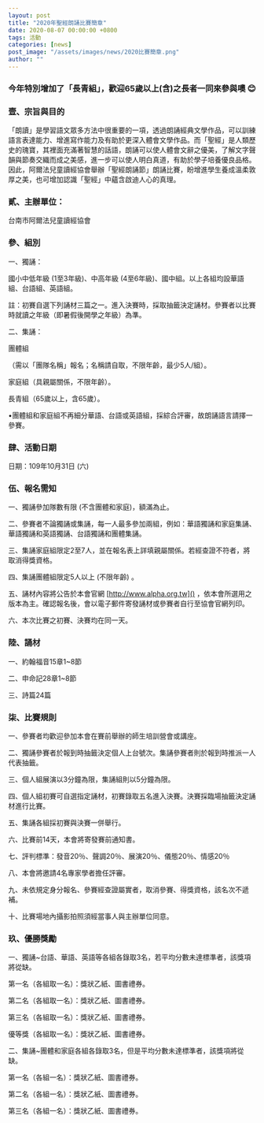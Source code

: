 ```yaml
---
layout: post
title: "2020年聖經朗誦比賽簡章"
date: 2020-08-07 00:00:00 +0800
tags: 活動
categories: [news]
post_image: "/assets/images/news/2020比賽簡章.png"
author: ""
---
```


### 今年特別增加了「長青組」，歡迎65歲以上(含)之長者一同來參與噢 😊


### 壹、宗旨與目的
「朗讀」是學習語文眾多方法中很重要的一項，透過朗誦經典文學作品，可以訓練語言表達能力、增進寫作能力及有助於更深入體會文學作品。而「聖經」是人類歷史的瑰寶，其裡面充滿著智慧的話語，朗誦可以使人體會文辭之優美，了解文字聲韻與節奏交織而成之美感，進一步可以使人明白真道，有助於學子培養優良品格。因此，阿爾法兒童讀經協會舉辦「聖經朗誦節」朗誦比賽，盼增進學生養成溫柔敦厚之美，也可增加認識「聖經」中蘊含啟迪人心的真理。

### 貳、主辦單位：
   台南市阿爾法兒童讀經協會

### 參、組別
一、獨誦：

國小中低年級 (1至3年級)、中高年級 (4至6年級)、國中組。以上各組均設華語組、台語組、英語組。
         
註：初賽自選下列誦材三篇之一。進入決賽時，採取抽籤決定誦材。參賽者以比賽時就讀之年級（即暑假後開學之年級）為準。

二、集誦：

 團體組

（需以「團隊名稱」報名；名稱請自取，不限年齡，最少5人/組）。
         
 家庭組（具親屬關係，不限年齡）。
         
 長青組（65歲以上，含65歲）。
         
 •團體組和家庭組不再細分華語、台語或英語組，採綜合評審，故朗誦語言請擇一參賽。

### 肆、活動日期

日期：109年10月31日 (六)

### 伍、報名需知
一、獨誦參加隊數有限 (不含團體和家庭)，額滿為止。

二、參賽者不論獨誦或集誦，每一人最多參加兩組，例如：華語獨誦和家庭集誦、華語獨誦和英語獨誦、台語獨誦和團體集誦。 

三、集誦家庭組限定2至7人，並在報名表上詳填親屬關係。若經查證不符者，將取消得獎資格。

四、集誦團體組限定5人以上 (不限年齡) 。

五、誦材內容將公告於本會官網 [http://www.alpha.org.tw]() ，依本會所選用之版本為主。確認報名後，會以電子郵件寄發誦材或參賽者自行至協會官網列印。

六、本次比賽之初賽、決賽均在同一天。

### 陸、誦材

一、約翰福音15章1~8節    

二、申命記28章1~8節     

三、詩篇24篇

### 柒、比賽規則
一、參賽者均歡迎參加本會在賽前舉辦的師生培訓營會或講座。

二、獨誦參賽者於報到時抽籤決定個人上台號次。集誦參賽者則於報到時推派一人代表抽籤。

三、個人組展演以3分鐘為限，集誦組則以5分鐘為限。

四、個人組初賽可自選指定誦材，初賽錄取五名進入決賽。決賽採臨場抽籤決定誦材進行比賽。

五、集誦各組採初賽與決賽一併舉行。

六、比賽前14天，本會將寄發賽前通知書。

七、評判標準：發音20％、聲調20％、展演20％、儀態20％、情感20％

八、本會將邀請4名專家學者擔任評審。

九、未依規定身分報名、參賽經查證屬實者，取消參賽、得獎資格，該名次不遞補。

十、比賽場地內攝影拍照須經當事人與主辦單位同意。

### 玖、優勝獎勵
一、獨誦~台語、華語、英語等各組各錄取3名，若平均分數未達標準者，該獎項將從缺。

第一名（各組取一名）：獎狀乙紙、圖書禮券。

第二名（各組取一名）：獎狀乙紙、圖書禮券。

第三名（各組取一名）：獎狀乙紙、圖書禮券。

優等獎（各組取一名）：獎狀乙紙、圖書禮券。


二、集誦~團體和家庭各組各錄取3名，但是平均分數未達標準者，該獎項將從缺。

第一名（各組一名）：獎狀乙紙、圖書禮券。

第二名（各組一名）：獎狀乙紙、圖書禮券。

第三名（各組一名）：獎狀乙紙、圖書禮券。
